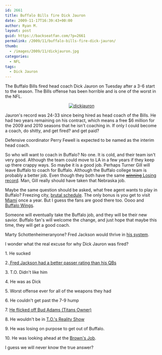 ```yaml
---
id: 2661
title: Buffalo Bills fire Dick Jauron
date: 2009-11-17T16:39:43+00:00
author: Ryan M.
layout: post
guid: https://backseatfan.com/?p=2661
permalink: /2009/11/buffalo-bills-fire-dick-jauron/
thumb:
  - /images/2009/11/dickjauron.jpg
categories:
  - NFL
tags:
  - Dick Jauron
---
```


<div class="entry">
  <p>
    The Buffalo Bills fired head coach Dick Jauron on Tuesday after a 3-6 start to the season. The Bills offense has been horrible and is one of the worst in the NFL.
  </p>

  <p style="text-align: center;">
    <a href="/images/2009/11/dickjauron.jpg"><img class="aligncenter size-full wp-image-2662" title="dickjauron" src="/images/2009/11/dickjauron.jpg" alt="dickjauron" width="403" height="227" srcset="/images/2009/11/dickjauron.jpg 576w, /images/2009/11/dickjauron-300x168.jpg 300w" sizes="(max-width: 403px) 100vw, 403px" /></a>
  </p>

  <p>
    Jauron's record was 24-33 since being hired as head coach of the Bills. He had two years remaining on his contract, which means a free $6 million for the 2009 and 2010 seasons that he isn't coaching in. If only I could become a coach, do shitty, and get fired? and get paid?
  </p>

  <p>
    Defensive coordinator Perry Fewell is expected to be named as the interim head coach.
  </p>

  <p>
    So who will want to coach in Buffalo? No one. It is cold, and their team isn't very good. Although the team could move to LA in a few years if they keep up there crappy ways. So maybe it is a good job. Perhaps Turner Gill will leave Buffalo to coach for Buffalo. Although the Buffalo college team is probably a better job. Even though they both have the same <a href="http://sports.espn.go.com/ncf/clubhouse?teamId=2084"><span style="text-decoration: line-through;">winning</span> Losing record</a>. Man, Gill really should have taken that Nebraska job.
  </p>

  <p>
    Maybe the same question should be asked, what free agent wants to play in Buffalo? Freezing city, <a href="http://www.patriots.com/">brutal schedule</a>. The only bonus is you get to visit <a href="http://www.miami.com/">Miami</a> once a year. But I guess the fans are good there too. Oooo and <a href="http://www.buffalowings.com/">Buffalo Wings</a>.
  </p>

  <p>
    Someone will eventually take the Buffalo job, and they will be their new savior. Buffalo fan's will welcome the change, and just hope that maybe this time, they will get a good coach.
  </p>

  <p>
    Marty Schottenheimeranyone? Fred Jackson would thrive in <a href="http://en.wikipedia.org/wiki/Marty_Ball">his system</a>.
  </p>

  <p>
    I wonder what the real excuse for why Dick Jauron was fired?
  </p>

  <p>
    1. He sucked
  </p>

  <p>
    2.<a href="http://sports.espn.go.com/nfl/teams/stats?team=buf#pass"> Fred Jackson had a better passer rating than his QBs</a>
  </p>

  <p>
    3. T.O. Didn't like him
  </p>

  <p>
    4. He was as Dick
  </p>

  <p>
    5. Worst offense ever for all of the weapons they had
  </p>

  <p>
    6. He couldn't get past the 7-9 hump
  </p>

  <p>
    7. <a href="http://twitter.com/backseatfan/status/5809719194">He flicked off Bud Adams (Titans Owner)</a>
  </p>

  <p>
    8. He wouldn't be in <a href="http://www.vh1.com/shows/the_to_show/series.jhtml">T.O.'s Reality Show</a>
  </p>

  <p>
    9. He was losing on purpose to get out of Buffalo.
  </p>

  <p>
    10. He was looking ahead at the <a href="http://profootballtalk.nbcsports.com/2009/09/27/speculation-commences-that-mangini-wont-make-it-to-january/">Brown's Job</a>.
  </p>

  <p>
    I guess we will never know the true answer?
  </p>
</div>
